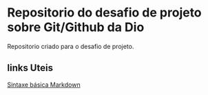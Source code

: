 # Repositorio do desafio de projeto sobre Git/Github da Dio
Repositorio criado para o desafio de projeto.

## links Uteis
[Sintaxe básica Markdown](https://www.markdownguide.org/basic-syntax/)
